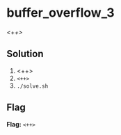 # buffer_overflow_3
*<++>*

## Solution
1. <++>
2. `<++>`
3. `./solve.sh`


## Flag
**Flag:** `<++>`
